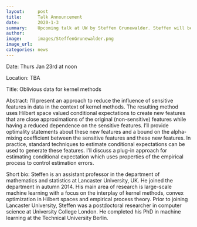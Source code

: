 ```yaml
---
layout:     post
title:      Talk Announcement
date:       2020-1-3
summary:    Upcoming talk at UW by Steffen Grunewalder. Steffen will be visiting From Jan 21 to Feb 1 as part of the ADSI Visiting Faculty Program. During his visit, Steffen will be giving a ML lunch seminar on Thurs Jan 23rd at noon.
author:     
image:      images/SteffenGrunewalder.png
image_url:  
categories: news
---
```


Date: Thurs Jan 23rd at noon

Location: TBA

Title:
Oblivious data for kernel methods

Abstract:
I’ll present an approach to reduce the influence of sensitive features in data in the context of kernel methods. The resulting method uses Hilbert space valued conditional expectations to create new features that are close approximations of the original (non-sensitive) features while having a reduced dependence on the sensitive features. I’ll provide optimality statements about these new features and a bound on the alpha-mixing coefficient between the sensitive features and these new features. In practice, standard techniques to estimate conditional expectations can be used to generate these features. I’ll discuss a plug-in approach for estimating conditional expectation which uses properties of the empirical process to control estimation errors.

Short bio:
Steffen is an assistant professor in the department of mathematics and statistics at Lancaster University, UK. He joined the department in autumn 2014. His main area of research is large-scale machine learning with a focus on the interplay of kernel methods, convex optimization in Hilbert spaces and empirical process theory. Prior to joining Lancaster University, Steffen was a postdoctoral researcher in computer science at University College London. He completed his PhD in machine learning at the Technical University Berlin. 


